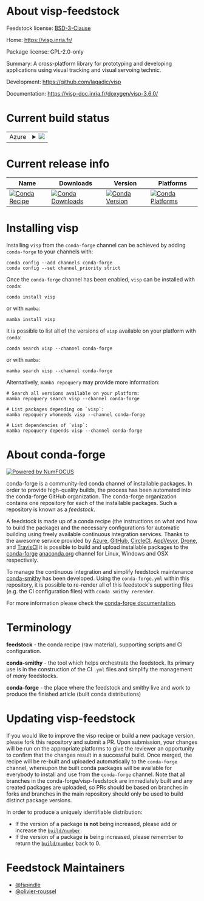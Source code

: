 About visp-feedstock
====================

Feedstock license: [BSD-3-Clause](https://github.com/conda-forge/visp-feedstock/blob/main/LICENSE.txt)

Home: https://visp.inria.fr/

Package license: GPL-2.0-only

Summary: A cross-platform library for prototyping and developing applications using visual tracking and visual servoing technic.

Development: https://github.com/lagadic/visp

Documentation: https://visp-doc.inria.fr/doxygen/visp-3.6.0/

Current build status
====================


<table>
    
  <tr>
    <td>Azure</td>
    <td>
      <details>
        <summary>
          <a href="https://dev.azure.com/conda-forge/feedstock-builds/_build/latest?definitionId=19878&branchName=main">
            <img src="https://dev.azure.com/conda-forge/feedstock-builds/_apis/build/status/visp-feedstock?branchName=main">
          </a>
        </summary>
        <table>
          <thead><tr><th>Variant</th><th>Status</th></tr></thead>
          <tbody><tr>
              <td>linux_64</td>
              <td>
                <a href="https://dev.azure.com/conda-forge/feedstock-builds/_build/latest?definitionId=19878&branchName=main">
                  <img src="https://dev.azure.com/conda-forge/feedstock-builds/_apis/build/status/visp-feedstock?branchName=main&jobName=linux&configuration=linux%20linux_64_" alt="variant">
                </a>
              </td>
            </tr><tr>
              <td>osx_64</td>
              <td>
                <a href="https://dev.azure.com/conda-forge/feedstock-builds/_build/latest?definitionId=19878&branchName=main">
                  <img src="https://dev.azure.com/conda-forge/feedstock-builds/_apis/build/status/visp-feedstock?branchName=main&jobName=osx&configuration=osx%20osx_64_" alt="variant">
                </a>
              </td>
            </tr><tr>
              <td>osx_arm64</td>
              <td>
                <a href="https://dev.azure.com/conda-forge/feedstock-builds/_build/latest?definitionId=19878&branchName=main">
                  <img src="https://dev.azure.com/conda-forge/feedstock-builds/_apis/build/status/visp-feedstock?branchName=main&jobName=osx&configuration=osx%20osx_arm64_" alt="variant">
                </a>
              </td>
            </tr><tr>
              <td>win_64</td>
              <td>
                <a href="https://dev.azure.com/conda-forge/feedstock-builds/_build/latest?definitionId=19878&branchName=main">
                  <img src="https://dev.azure.com/conda-forge/feedstock-builds/_apis/build/status/visp-feedstock?branchName=main&jobName=win&configuration=win%20win_64_" alt="variant">
                </a>
              </td>
            </tr>
          </tbody>
        </table>
      </details>
    </td>
  </tr>
</table>

Current release info
====================

| Name | Downloads | Version | Platforms |
| --- | --- | --- | --- |
| [![Conda Recipe](https://img.shields.io/badge/recipe-visp-green.svg)](https://anaconda.org/conda-forge/visp) | [![Conda Downloads](https://img.shields.io/conda/dn/conda-forge/visp.svg)](https://anaconda.org/conda-forge/visp) | [![Conda Version](https://img.shields.io/conda/vn/conda-forge/visp.svg)](https://anaconda.org/conda-forge/visp) | [![Conda Platforms](https://img.shields.io/conda/pn/conda-forge/visp.svg)](https://anaconda.org/conda-forge/visp) |

Installing visp
===============

Installing `visp` from the `conda-forge` channel can be achieved by adding `conda-forge` to your channels with:

```
conda config --add channels conda-forge
conda config --set channel_priority strict
```

Once the `conda-forge` channel has been enabled, `visp` can be installed with `conda`:

```
conda install visp
```

or with `mamba`:

```
mamba install visp
```

It is possible to list all of the versions of `visp` available on your platform with `conda`:

```
conda search visp --channel conda-forge
```

or with `mamba`:

```
mamba search visp --channel conda-forge
```

Alternatively, `mamba repoquery` may provide more information:

```
# Search all versions available on your platform:
mamba repoquery search visp --channel conda-forge

# List packages depending on `visp`:
mamba repoquery whoneeds visp --channel conda-forge

# List dependencies of `visp`:
mamba repoquery depends visp --channel conda-forge
```


About conda-forge
=================

[![Powered by
NumFOCUS](https://img.shields.io/badge/powered%20by-NumFOCUS-orange.svg?style=flat&colorA=E1523D&colorB=007D8A)](https://numfocus.org)

conda-forge is a community-led conda channel of installable packages.
In order to provide high-quality builds, the process has been automated into the
conda-forge GitHub organization. The conda-forge organization contains one repository
for each of the installable packages. Such a repository is known as a *feedstock*.

A feedstock is made up of a conda recipe (the instructions on what and how to build
the package) and the necessary configurations for automatic building using freely
available continuous integration services. Thanks to the awesome service provided by
[Azure](https://azure.microsoft.com/en-us/services/devops/), [GitHub](https://github.com/),
[CircleCI](https://circleci.com/), [AppVeyor](https://www.appveyor.com/),
[Drone](https://cloud.drone.io/welcome), and [TravisCI](https://travis-ci.com/)
it is possible to build and upload installable packages to the
[conda-forge](https://anaconda.org/conda-forge) [anaconda.org](https://anaconda.org/)
channel for Linux, Windows and OSX respectively.

To manage the continuous integration and simplify feedstock maintenance
[conda-smithy](https://github.com/conda-forge/conda-smithy) has been developed.
Using the ``conda-forge.yml`` within this repository, it is possible to re-render all of
this feedstock's supporting files (e.g. the CI configuration files) with ``conda smithy rerender``.

For more information please check the [conda-forge documentation](https://conda-forge.org/docs/).

Terminology
===========

**feedstock** - the conda recipe (raw material), supporting scripts and CI configuration.

**conda-smithy** - the tool which helps orchestrate the feedstock.
                   Its primary use is in the construction of the CI ``.yml`` files
                   and simplify the management of *many* feedstocks.

**conda-forge** - the place where the feedstock and smithy live and work to
                  produce the finished article (built conda distributions)


Updating visp-feedstock
=======================

If you would like to improve the visp recipe or build a new
package version, please fork this repository and submit a PR. Upon submission,
your changes will be run on the appropriate platforms to give the reviewer an
opportunity to confirm that the changes result in a successful build. Once
merged, the recipe will be re-built and uploaded automatically to the
`conda-forge` channel, whereupon the built conda packages will be available for
everybody to install and use from the `conda-forge` channel.
Note that all branches in the conda-forge/visp-feedstock are
immediately built and any created packages are uploaded, so PRs should be based
on branches in forks and branches in the main repository should only be used to
build distinct package versions.

In order to produce a uniquely identifiable distribution:
 * If the version of a package **is not** being increased, please add or increase
   the [``build/number``](https://docs.conda.io/projects/conda-build/en/latest/resources/define-metadata.html#build-number-and-string).
 * If the version of a package **is** being increased, please remember to return
   the [``build/number``](https://docs.conda.io/projects/conda-build/en/latest/resources/define-metadata.html#build-number-and-string)
   back to 0.

Feedstock Maintainers
=====================

* [@fspindle](https://github.com/fspindle/)
* [@olivier-roussel](https://github.com/olivier-roussel/)

